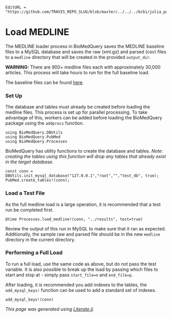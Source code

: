 ```@meta
EditURL = "https://github.com/TRAVIS_REPO_SLUG/blob/master/../../../bcbi/julia_packages/BioMedQuery/examples/literate_src/5_load_medline.jl"
```

# Load MEDLINE

The MEDLINE loader process in BioMedQuery saves the MEDLINE baseline files to a
MySQL database and saves the raw (xml.gz) and parsed (csv) files to a ```medline```
directory that will be created in the provided ```output_dir```.

**WARNING:** There are 900+ medline files each with approximately 30,000 articles.
This process will take hours to run for the full baseline load.

The baseline files can be found [here](ftp://ftp.ncbi.nlm.nih.gov/pubmed/baseline/).

### Set Up
The database and tables must already be created before loading the medline files.
This process is set up for parallel processing.  To take advantage of this, workers
can be added before loading the BioMedQuery package using the ```addprocs``` function.

```@example 5_load_medline
using BioMedQuery.DBUtils
using BioMedQuery.PubMed
using BioMedQuery.Processes
```

BioMedQuery has utility functions to create the database and tables. *Note: creating
the tables using this function will drop any tables that already exist in the target
database.*

```@example 5_load_medline
const conn = DBUtils.init_mysql_database("127.0.0.1","root","","test_db", true);
PubMed.create_tables!(conn);
```

### Load a Test File
As the full medline load is a large operation, it is recommended that a test run
be completed first.

```@example 5_load_medline
@time Processes.load_medline!(conn, "../results", test=true)
```

Review the output of this run in MySQL to make sure that it ran as expected.
Additionally, the sample raw and parsed file should be in the new ```medline```
directory in the current directory.

### Performing a Full Load
To run a full load, use the same code as above, but do not pass the test variable.
It is also possible to break up the load by passing which files to start and stop at -
simply pass ```start_file=n``` and ```end_file=p```.

After loading, it is recommended you add indexes to the tables, the ```add_mysql_keys!```
function can be used to add a standard set of indexes.

```@example 5_load_medline
add_mysql_keys!(conn)
```

*This page was generated using [Literate.jl](https://github.com/fredrikekre/Literate.jl).*

